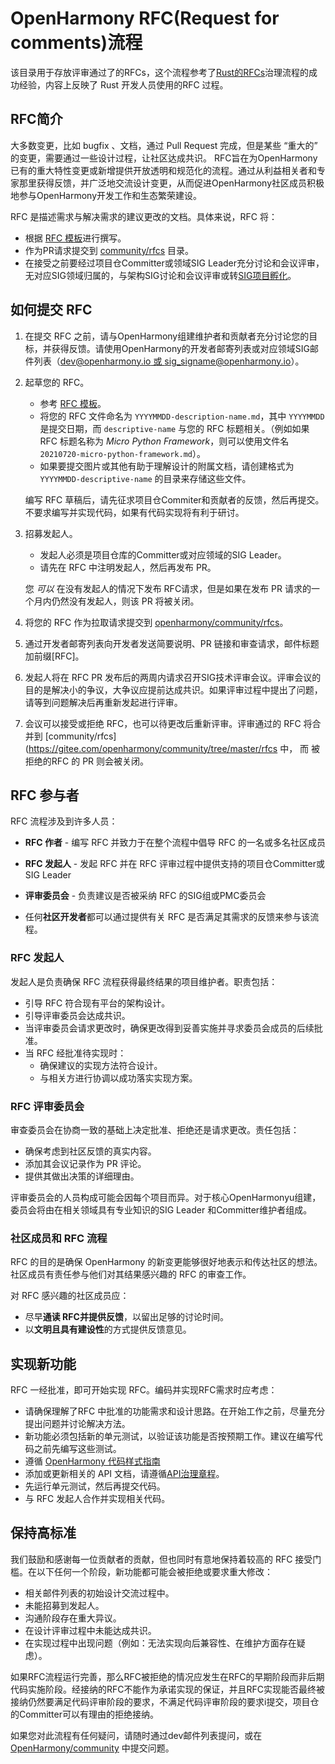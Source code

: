 # OpenHarmony RFC(Request for comments)流程
该目录用于存放评审通过了的RFCs，这个流程参考了[Rust的RFCs](https://github.com/rust-lang/rfcs)治理流程的成功经验，内容上反映了 Rust 开发人员使用的RFC 过程。

##  RFC简介
大多数变更，比如 bugfix 、文档，通过 Pull Request 完成，但是某些 “重大的” 的变更，需要通过一些设计过程，让社区达成共识。
RFC旨在为OpenHarmony已有的重大特性变更或新增提供开放透明和规范化的流程。通过从利益相关者和专家那里获得反馈，并广泛地交流设计变更，从而促进OpenHarmony社区成员积极地参与OpenHarmony开发工作和生态繁荣建设。

RFC 是描述需求与解决需求的建议更改的文档。具体来说，RFC 将：

- 根据  [RFC 模板](./yyyymmdd-rfc-template_cn.md)进行撰写。
- 作为PR请求提交到  [community/rfcs](https://gitee.com/openharmony/community/tree/master/rfcs)  目录。
- 在接受之前要经过项目仓Committer或领域SIG Leader充分讨论和会议评审，无对应SIG领域归属的，与架构SIG讨论和会议评审或转[SIG项目孵化](https://gitee.com/openharmony/community/blob/master/sig/README.md)。


## 如何提交 RFC

1. 在提交 RFC 之前，请与OpenHarmony组建维护者和贡献者充分讨论您的目标，并获得反馈。请使用OpenHarmony的开发者邮寄列表或对应领域SIG邮件列表（[dev@openharmony.io 或 sig_signame@openharmony.io](https://lists.openatom.io/postorius/lists/)）。

2. 起草您的 RFC。

    -   参考  [RFC 模板](./yyyymmdd-rfc-template_cn.md)。
    -   将您的 RFC 文件命名为  `YYYYMMDD-description-name.md`，其中  `YYYYMMDD`  是提交日期，而  `descriptive-name`  与您的 RFC 标题相关。（例如如果 RFC 标题名称为  _Micro Python Framework_，则可以使用文件名  `20210720-micro-python-framework.md`）。
    -   如果要提交图片或其他有助于理解设计的附属文档，请创建格式为  `YYYYMMDD-descriptive-name`  的目录来存储这些文件。

    编写 RFC 草稿后，请先征求项目仓Commiter和贡献者的反馈，然后再提交。 不要求编写并实现代码，如果有代码实现将有利于研讨。

3.  招募发起人。
    -   发起人必须是项目仓库的Committer或对应领域的SIG Leader。
    -   请先在 RFC 中注明发起人，然后再发布 PR。

    您 _可以_ 在没有发起人的情况下发布 RFC请求，但是如果在发布 PR 请求的一个月内仍然没有发起人，则该 PR 将被关闭。

4.  将您的 RFC 作为拉取请求提交到  [openharmony/community/rfcs](https://gitee.com/openharmony/community/tree/master/rfcs)。

5.  通过开发者邮寄列表向开发者发送简要说明、PR 链接和审查请求，邮件标题加前缀[RFC]。

6.  发起人将在 RFC PR 发布后的两周内请求召开SIG技术评审会议。评审会议的目的是解决小的争议，大争议应提前达成共识。如果评审过程中提出了问题，请等到问题解决后再重新发起进行评审。

7.  会议可以接受或拒绝 RFC，也可以待更改后重新评审。评审通过的 RFC 将合并到  [community/rfcs](https://gitee.com/openharmony/community/tree/master/rfcs  中， 而 被拒绝的RFC 的 PR 则会被关闭。


## RFC 参与者

RFC 流程涉及到许多人员：

- **RFC 作者**  - 编写 RFC 并致力于在整个流程中倡导 RFC 的一名或多名社区成员

- **RFC 发起人**  - 发起 RFC 并在 RFC 评审过程中提供支持的项目仓Committer或SIG Leader

- **评审委员会**  - 负责建议是否被采纳 RFC 的SIG组或PMC委员会

- 任何**社区开发者**都可以通过提供有关 RFC 是否满足其需求的反馈来参与该流程。


### RFC 发起人

发起人是负责确保 RFC 流程获得最终结果的项目维护者。职责包括：

-   引导 RFC 符合现有平台的架构设计。
-   引导评审委员会达成共识。
-   当评审委员会请求更改时，确保更改得到妥善实施并寻求委员会成员的后续批准。
-   当 RFC 经批准待实现时：
    -   确保建议的实现方法符合设计。
    -   与相关方进行协调以成功落实实现方案。

### RFC 评审委员会

审查委员会在协商一致的基础上决定批准、拒绝还是请求更改。责任包括：

-   确保考虑到社区反馈的真实内容。
-   添加其会议记录作为 PR 评论。
-   提供其做出决策的详细理由。

评审委员会的人员构成可能会因每个项目而异。对于核心OpenHarmonyu组建，委员会将由在相关领域具有专业知识的SIG Leader 和Committer维护者组成。

### 社区成员和 RFC 流程

RFC 的目的是确保 OpenHarmony 的新变更能够很好地表示和传达社区的想法。社区成员有责任参与他们对其结果感兴趣的 RFC 的审查工作。

对 RFC 感兴趣的社区成员应：

-   尽早**通读 RFC并提供反馈**，以留出足够的讨论时间。
-   以**文明且具有建设性**的方式提供反馈意见。

## 实现新功能

RFC 一经批准，即可开始实现 RFC。编码并实现RFC需求时应考虑：

-   请确保理解了RFC 中批准的功能需求和设计思路。在开始工作之前，尽量充分提出问题并讨论解决方法。
-   新功能必须包括新的单元测试，以验证该功能是否按预期工作。建议在编写代码之前先编写这些测试。
-   遵循  [OpenHarmony 代码样式指南](https://gitee.com/openharmony/docs/blob/master/zh-cn/contribute/%E8%B4%A1%E7%8C%AE%E4%BB%A3%E7%A0%81.md)
-   添加或更新相关的 API 文档，请遵循[API治理章程](https://gitee.com/openharmony/docs/blob/master/zh-cn/design/OpenHarmony-API-governance.md)。
-   先运行单元测试，然后再提交代码。
-   与 RFC 发起人合作并实现相关代码。

## 保持高标准

我们鼓励和感谢每一位贡献者的贡献，但也同时有意地保持着较高的 RFC 接受门槛。在以下任何一个阶段，新功能都可能会被拒绝或要求重大修改：

-   相关邮件列表的初始设计交流过程中。
-   未能招募到发起人。
-   沟通阶段存在重大异议。
-   在设计评审过程中未能达成共识。
-   在实现过程中出现问题（例如：无法实现向后兼容性、在维护方面存在疑虑）。

如果RFC流程运行完善，那么RFC被拒绝的情况应发生在RFC的早期阶段而非后期代码实施阶段。经接纳的RFC不能作为承诺实现的保证，并且RFC实现能否最终被接纳仍然要满足代码评审阶段的要求，不满足代码评审阶段的要求i提交，项目仓的Committer可以有理由的拒绝接纳。

如果您对此流程有任何疑问，请随时通过dev邮件列表提问，或在  [OpenHarmony/community](https://gitee.com/openharmony/community/tree/master/rfcs)  中提交问题。
